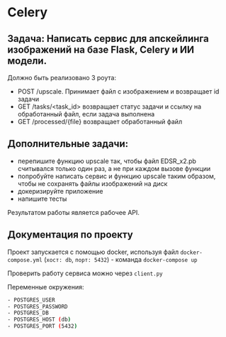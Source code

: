 # Celery

## **Задача**: Написать сервис для апскейлинга изображений на базе Flask, Celery и ИИ модели.  


Должно быть реализовано 3 роута:  
   - POST /upscale. Принимает файл с изображением и возвращает id задачи
   - GET /tasks/<task_id> возвращает статус задачи и ссылку на обработанный файл, если задача выполнена
   - GET /processed/{file} возвращает обработанный файл


## **Дополнительные задачи**:


   - перепишите функцию upscale так, чтобы файл EDSR_x2.pb считывался только один раз, а не при каждом вызове функции
   - попробуйте написать сервис и функцию upscale таким образом, чтобы не сохранять файлы изображений на диск
   - докеризируйте приложение
   - напишите тесты


Результатом работы является рабочее API.

## Документация по проекту  

Проект запускается с помощью docker, используя файл `docker-compose.yml`
(`хост: db`, `порт: 5432`) - команда `docker-compose up`

Проверить работу сервиса можно через `client.py`



Переменные окружения:

```bash
- POSTGRES_USER
- POSTGRES_PASSWORD
- POSTGRES_DB
- POSTGRES_HOST (db)
- POSTGRES_PORT (5432)
```
